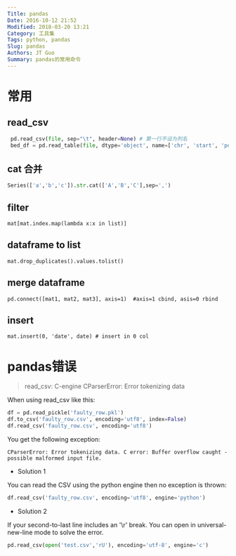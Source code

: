 ```yaml
---
Title: pandas
Date: 2016-10-12 21:52
Modified: 2018-03-20 13:21
Category: 工具集
Tags: python, pandas
Slug: pandas
Authors: JT Guo
Summary: pandas的常用命令
---
```

# 常用

## read_csv

```python
 pd.read_csv(file, sep="\t", header=None) # 第一行不设为列名
 bed_df = pd.read_table(file, dtype='object', name=['chr', 'start', 'pos', 'ref', 'alt'])
```

## cat 合并

```python
Series(['a','b','c']).str.cat(['A','B','C'],sep=',')
```

## filter

    mat[mat.index.map(lambda x:x in list)]

## dataframe to list

    mat.drop_duplicates().values.tolist()

## merge dataframe

    pd.connect([mat1, mat2, mat3], axis=1)  #axis=1 cbind, asis=0 rbind

## insert

    mat.insert(0, 'date', date) # insert in 0 col

# pandas错误

> read_csv: C-engine CParserError: Error tokenizing data

When using read_csv like this:

```python
df = pd.read_pickle('faulty_row.pkl')
df.to_csv('faulty_row.csv', encoding='utf8', index=False)
df.read_csv('faulty_row.csv', encoding='utf8')
```

You get the following exception:

```shell
CParserError: Error tokenizing data. C error: Buffer overflow caught - possible malformed input file.
```

+ Solution 1

You can read the CSV using the python engine then no exception is thrown:

```python
df.read_csv('faulty_row.csv', encoding='utf8', engine='python')
```

+ Solution 2

If your second-to-last line includes an '\r' break.
You can open in universal-new-line mode to solve the error.

```python
pd.read_csv(open('test.csv','rU'), encoding='utf-8', engine='c')
```